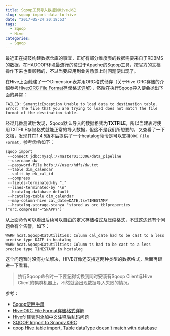 ```yaml
---
title: Sqoop工具导入数据到Hive小记
slug: sqoop-import-data-to-hive
date: "2017-05-24 20:18:53"
tags: 
  - Sqoop
  - Hive
categories:
  - Sqoop
---
```


最近正在捣鼓构建数据仓库的事宜，正好有部分维度表的数据需要来自于RDBMS的数据，在HADOOP环境最流行的莫过于Apache的Sqoop工具，按官方的文档操作下来也很顺畅的，不过当要应用到业务场景上时问题便出现了。

<!--more-->

在Hive上面创建了一个Dimension表并用ORC格式储存（关于Hive ORC存储的介绍参考[Hive:ORC File Format存储格式详解](https://www.iteblog.com/archives/1014.html)），然后在执行Sqoop导入便会抛出下面的异常：

```
FAILED: SemanticException Unable to load data to destination table. Error: The file that you are trying to load does not match the file format of the destination table.
```

经过几番测试后发现，Sqoop默认导入的数据格式为**TXTFILE**，所以当建表时使用TXTFILE存储格式就能正常的导入数据，但这不是我们所想要的，又查看了一下文档，发现其在1.4.5版本后提供了一个hcatalog命令是可以支持`ORC File Format`，参考命令如下：

```
sqoop import 
 --connect jdbc:mysql://master01:3306/data_pipeline 
 --username dw 
 --password-file hdfs:///user/hdfs/dw.txt 
 --table dim_calendar 
 --split-by ek_cal_id 
 --compress 
 --fields-terminated-by "," 
 --lines-terminated-by "\n"
 --hcatalog-database default 
 --hcatalog-table dim_calendar 
 --map-column-hive cal_date=DATE,ts=TIMESTAMP
 --hcatalog-storage-stanza 'stored as orc tblproperties ("orc.compress"="SNAPPY")'
```

从上面命令可以看出后续可以自由的定义存储格式及压缩格式，不过这边还有个问题会有个告警，如下：

```
WARN hcat.SqoopHCatUtilities: Column cal_date had to be cast to a less precise type DATE in hcatalog
WARN hcat.SqoopHCatUtilities: Column ts had to be cast to a less precise type TIMESTAMP in hcatalog
```

这个问题暂时没有办法解决，HIVE好像还支持这两种类型的数据格式，后面再跟进一下看看。

> 执行Sqoop命令时一下要记得切换到同时安装有Sqoop Client与Hive Client的集群机器上，不然就会出现数据导入失败的情况。

参考：

- [Sqoop使用手册](https://www.cnblogs.com/xiaodf/p/6030102.html)
- [Hive:ORC File Format存储格式详解](https://www.iteblog.com/archives/1014.html)
- [Hive创建表时添加中文注释后乱码问题](https://www.58jb.com/html/103.html)
- [SQOOP Import to Snappy ORC](https://community.hortonworks.com/questions/35600/sqoop-import-to-snappy-orc.html)
- [qoop Hive table import, Table dataType doesn't match with database](https://stackoverflow.com/questions/21324643/sqoop-hive-table-import-table-datatype-doesnt-match-with-database)